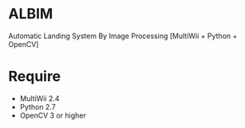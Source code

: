 # ALBIM
Automatic Landing System By Image Processing [MultiWii + Python + OpenCV]

# Require 
* MultiWii 2.4
* Python 2.7
* OpenCV 3 or higher

